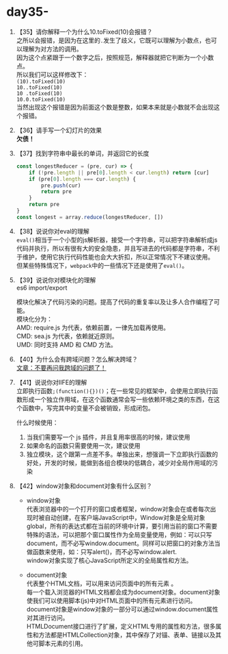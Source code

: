# day35-

1. 【35】请你解释一个为什么10.toFixed(10)会报错？  
    之所以会报错，是因为在这里的`.`发生了歧义，它既可以理解为小数点，也可以理解为对方法的调用。  
    因为这个点紧跟于一个数字之后，按照规范，解释器就把它判断为一个小数点。  
    所以我们可以这样修改下：  
    `(10).toFixed(10)`  
    `10..toFixed(10)`  
    `10 .toFixed(10)`  
    `10.0.toFixed(10)`  
    当然出现这个报错是因为前面这个数是整数，如果本来就是小数就不会出现这个报错。

2. 【36】请手写一个幻灯片的效果  
    **欠债！**

3. 【37】找到字符串中最长的单词，并返回它的长度

    ```js
    const longestReducer = (pre, cur) => {
        if (!pre.length || pre[0].length < cur.length) return [cur]
        if (pre[0].length === cur.length) {
            pre.push(cur)
            return pre
        }
        return pre
    }
    const longest = array.reduce(longestReducer, [])
    ```

4. 【38】说说你对eval的理解  
    `eval()`相当于一个小型的js解析器，接受一个字符串，可以把字符串解析成js代码并执行，所以有很有大的安全隐患，并且写进去的代码都是字符串，不利于维护，使用它执行代码性能也会大大折扣，所以正常情况下不建议使用。  
    但某些特殊情况下，`webpack`中的一些情况下还是使用了`eval()`。

5. 【39】说说你对模块化的理解  
    es6 import/export  

    模块化解决了代码污染的问题。提高了代码的重复率以及让多人合作编程了可能。  
    模块化分为：  
    AMD: require.js 为代表，依赖前置，一律先加载再使用。  
    CMD: sea.js 为代表，依赖就近原则。  
    UMD: 同时支持 AMD 和 CMD 方法。  

6. 【40】为什么会有跨域问题？怎么解决跨域？  
    [文章：不要再问我跨域的问题了！](https://segmentfault.com/a/1190000015597029)

7. 【41】说说你对IIFE的理解  
    立即执行函数`;(function(){})()`；在一些常见的框架中，会使用立即执行函数形成一个独立作用域，在这个函数通常会写一些依赖环境之类的东西，在这个函数中，写完其中的变量不会被销毁，形成闭包。

    什么时候使用：
    1. 当我们需要写一个 js 插件，并且复用率很高的时候，建议使用
    2. 如果命名的函数只需要使用一次，建议使用
    3. 独立模块，这个跟第一点差不多。单独出来，想强调一下立即执行函数的好处，开发的时候，能做到各组合模块的低耦合，减少对全局作用域的污染

8. 【42】window对象和document对象有什么区别？
    * window对象  
    代表浏览器中的一个打开的窗口或者框架，window对象会在或者每次出现时被自动创建，在客户端JavaScript中，Window对象是全局对象global，所有的表达式都在当前的环境中计算，要引用当前的窗口不需要特殊的语法，可以把那个窗口属性作为全局变量使用，例如：可以只写document，而不必写window.document。同样可以把窗口的对象方法当做函数来使用，如：只写alert()，而不必写window.alert.  
    window对象实现了核心JavaScript所定义的全局属性和方法。

    * document对象  
    代表整个HTML文档，可以用来访问页面中的所有元素 。  
    每一个载入浏览器的HTML文档都会成为document对象。document对象使我们可以使用脚本(js)中对HTML页面中的所有元素进行访问。
    document对象是window对象的一部分可以通过window.document属性对其进行访问。  
    HTMLDocument接口进行了扩展，定义HTML专用的属性和方法，很多属性和方法都是HTMLCollection对象，其中保存了对锚、表单、链接以及其他可脚本元素的引用。
